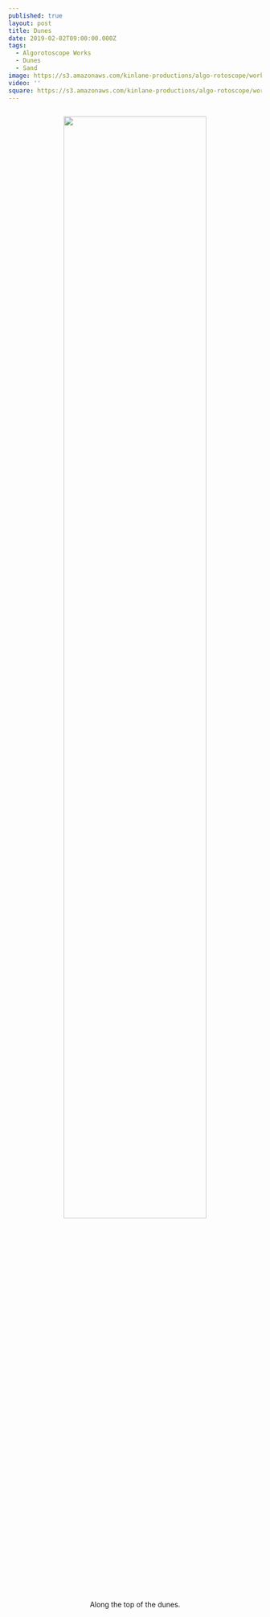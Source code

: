 ```yaml
---
published: true
layout: post
title: Dunes
date: 2019-02-02T09:00:00.000Z
tags:
  - Algorotoscope Works
  - Dunes
  - Sand
image: https://s3.amazonaws.com/kinlane-productions/algo-rotoscope/working/dunes.jpg
video: ''
square: https://s3.amazonaws.com/kinlane-productions/algo-rotoscope/working/dunes-square.jpg
---
```

<p align="center"><img src="{{ page.image }}" width="75%" style="padding: 15px;" /></p>
<center>Along the top of the dunes.</center>
